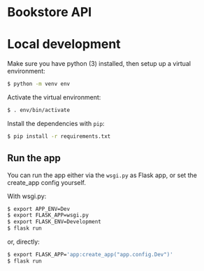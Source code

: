 Bookstore API
=============

# Local development

Make sure you have python (3) installed, then setup up a virtual environment:

```bash
$ python -m venv env
```

Activate the virtual environment:

```bash
$ . env/bin/activate
```

Install the dependencies with `pip`:

```bash
$ pip install -r requirements.txt
```

## Run the app

You can run the app either via the `wsgi.py` as Flask app, or set the create_app config yourself.

With wsgi.py:

```bash
$ export APP_ENV=Dev
$ export FLASK_APP=wsgi.py
$ export FLASK_ENV=Development
$ flask run
```

or, directly:

```bash
$ export FLASK_APP='app:create_app("app.config.Dev")'
$ flask run
```

